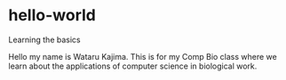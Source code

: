 # hello-world
Learning the basics

Hello my name is Wataru Kajima. This is for my Comp Bio class where we learn about the applications of computer science in biological work.

